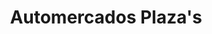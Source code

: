 ---
title: "Automercados Plaza's"
url: /caracas/automercados-plazas-av-el-pauji/
shop: supermercado
---